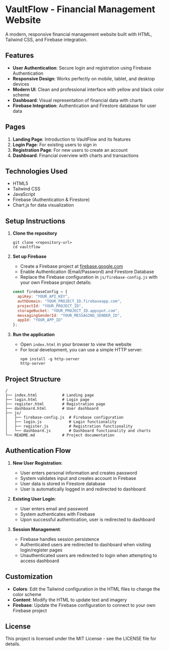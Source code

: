 
# VaultFlow - Financial Management Website

A modern, responsive financial management website built with HTML, Tailwind CSS, and Firebase integration.

## Features

- **User Authentication**: Secure login and registration using Firebase Authentication
- **Responsive Design**: Works perfectly on mobile, tablet, and desktop devices
- **Modern UI**: Clean and professional interface with yellow and black color scheme
- **Dashboard**: Visual representation of financial data with charts
- **Firebase Integration**: Authentication and Firestore database for user data

## Pages

1. **Landing Page**: Introduction to VaultFlow and its features
2. **Login Page**: For existing users to sign in
3. **Registration Page**: For new users to create an account
4. **Dashboard**: Financial overview with charts and transactions

## Technologies Used

- HTML5
- Tailwind CSS
- JavaScript
- Firebase (Authentication & Firestore)
- Chart.js for data visualization

## Setup Instructions

1. **Clone the repository**
   ```
   git clone <repository-url>
   cd vaultflow
   ```

2. **Set up Firebase**
   - Create a Firebase project at [firebase.google.com](https://firebase.google.com)
   - Enable Authentication (Email/Password) and Firestore Database
   - Replace the Firebase configuration in `js/firebase-config.js` with your own Firebase project details:
   ```javascript
   const firebaseConfig = {
     apiKey: "YOUR_API_KEY",
     authDomain: "YOUR_PROJECT_ID.firebaseapp.com",
     projectId: "YOUR_PROJECT_ID",
     storageBucket: "YOUR_PROJECT_ID.appspot.com",
     messagingSenderId: "YOUR_MESSAGING_SENDER_ID",
     appId: "YOUR_APP_ID"
   };
   ```

3. **Run the application**
   - Open `index.html` in your browser to view the website
   - For local development, you can use a simple HTTP server:
     ```
     npm install -g http-server
     http-server
     ```

## Project Structure

```
/
├── index.html           # Landing page
├── login.html           # Login page
├── register.html        # Registration page
├── dashboard.html       # User dashboard
├── js/
│   ├── firebase-config.js  # Firebase configuration
│   ├── login.js            # Login functionality
│   ├── register.js         # Registration functionality
│   └── dashboard.js        # Dashboard functionality and charts
└── README.md            # Project documentation
```

## Authentication Flow

1. **New User Registration**:
   - User enters personal information and creates password
   - System validates input and creates account in Firebase
   - User data is stored in Firestore database
   - User is automatically logged in and redirected to dashboard

2. **Existing User Login**:
   - User enters email and password
   - System authenticates with Firebase
   - Upon successful authentication, user is redirected to dashboard

3. **Session Management**:
   - Firebase handles session persistence
   - Authenticated users are redirected to dashboard when visiting login/register pages
   - Unauthenticated users are redirected to login when attempting to access dashboard

## Customization

- **Colors**: Edit the Tailwind configuration in the HTML files to change the color scheme
- **Content**: Modify the HTML to update text and imagery
- **Firebase**: Update the Firebase configuration to connect to your own Firebase project

## License

This project is licensed under the MIT License - see the LICENSE file for details.

